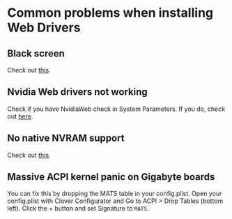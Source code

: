 # Common problems when installing Web Drivers

## Black screen
Check out [this](Tips.md#nvidiagraphicsfixup-and-some-smbioses-explained).

## Nvidia Web drivers not working
Check if you have NvidiaWeb check in System Parameters. If you do, check out [here](Tips.md#nvidia-web-drivers-not-kicking-in).

## No native NVRAM support
Check out [this](Tips.md#nvidia-web-drivers-not-kicking-in).

## Massive ACPI kernel panic on Gigabyte boards
You can fix this by dropping the MATS table in your config.plist. Open your config.plist with Clover Configurator and Go to ACPI > Drop Tables (bottom left). Click the + button and set Signature to `MATS`.